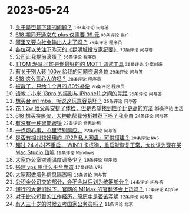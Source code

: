 # 2023-05-24

1. [关于是否是下嫁的问题？](https://www.v2ex.com/t/942489) `103条评论` `问与答`
1. [618 期间开通京东 plus 仅需要 39 元](https://www.v2ex.com/t/942454) `83条评论` `推广`
1. [阿里又要向社会输出人才了吗？](https://www.v2ex.com/t/942452) `79条评论` `程序员`
1. [各位可以关注下昨天的《昆明城投专家纪要》](https://www.v2ex.com/t/942449) `73条评论` `问与答`
1. [公司让我提前滚蛋了](https://www.v2ex.com/t/942502) `36条评论` `程序员`
1. [TTQM 发码,可能是你最好的的 MQTT 调试工具](https://www.v2ex.com/t/942531) `30条评论` `分享创造`
1. [有关于别人转 100w 给我的问题咨询各位](https://www.v2ex.com/t/942529) `29条评论` `问与答`
1. [618 这么恶心人的吗？](https://www.v2ex.com/t/942456) `28条评论` `程序员`
1. [​被裁了，只给 1 个月的 80%补偿](https://www.v2ex.com/t/942505) `26条评论` `程序员`
1. [请教：小米 13pro 的摄影与 iPhone11 之间的差距](https://www.v2ex.com/t/942475) `26条评论` `问与答`
1. [想买台 m1 mba，听说这玩意容易坏？](https://www.v2ex.com/t/942442) `26条评论` `问与答`
1. [花 1.2w 给父母安排了体检，但是希望找到性价比更高的方法](https://www.v2ex.com/t/942514) `25条评论` `生活`
1. [618 想买投影仪，大神能帮我分析推荐下吗？我小白](https://www.v2ex.com/t/942482) `24条评论` `问与答`
1. [有没有一种智能眼镜](https://www.v2ex.com/t/942485) `22条评论` `奇思妙想`
1. [一点烦心事，心里特别膈应。](https://www.v2ex.com/t/942472) `22条评论` `问与答`
1. [是否有相对较好用的『P2P 私人网盘』可供搭建？](https://www.v2ex.com/t/942453) `20条评论` `NAS`
1. [超过 24 小时不重启， WIN11 卡成狗，重启就恢复正常，大伙认为现在买 Mac Studio 值嘛](https://www.v2ex.com/t/942492) `19条评论` `Windows`
1. [大家办公室空调温度调多少？](https://www.v2ex.com/t/942477) `19条评论` `程序员`
1. [搭建 vps 用什么平台靠谱](https://www.v2ex.com/t/942509) `17条评论` `VPS`
1. [大家都做墙外信息隔离吗](https://www.v2ex.com/t/942525) `15条评论` `问与答`
1. [公积金公司交的部分，会不会以后划为统筹部分？](https://www.v2ex.com/t/942540) `14条评论` `问与答`
1. [懂行的大佬们说下，官网的 M1Max 的官翻还会上货吗？](https://www.v2ex.com/t/942488) `13条评论` `Apple`
1. [对于比较短暂的工作经历，简历中是否该写明](https://www.v2ex.com/t/942507) `12条评论` `问与答`
1. [有人三十岁的时候去考国家公务员吗？](https://www.v2ex.com/t/942496) `11条评论` `北京`
